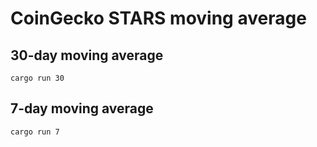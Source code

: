 # CoinGecko STARS moving average

## 30-day moving average

```
cargo run 30
```

## 7-day moving average

```
cargo run 7
```
